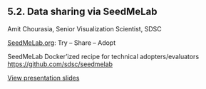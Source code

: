 ## 5.2. Data sharing via SeedMeLab
Amit Chourasia, Senior Visualization Scientist, SDSC 

[SeedMeLab.org](https://seedmelab.org): Try – Share – Adopt

SeedMeLab Docker’ized recipe for technical adopters/evaluators
https://github.com/sdsc/seedmelab

[View presentation slides](./SeedMeLab%20-%20si21.pdf)
